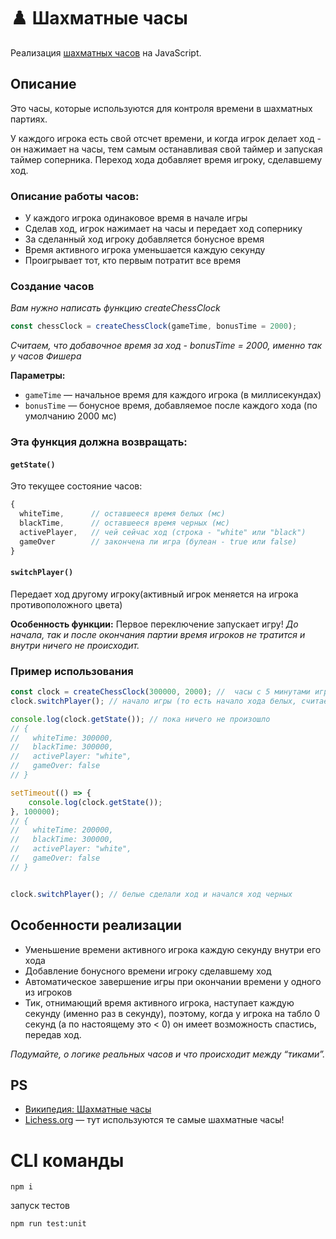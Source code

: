 # ♟️ Шахматные часы

Реализация [шахматных часов](https://ru.wikipedia.org/wiki/Шахматные_часы) на JavaScript.

## Описание

Это часы, которые используются для контроля времени в шахматных партиях. 

У каждого игрока есть свой отсчет времени, и когда игрок делает ход - он нажимает на часы, тем самым останавливая свой таймер и запуская таймер соперника. Переход хода добавляет время игроку, сделавшему ход.

### Описание работы часов:

- У каждого игрока одинаковое время в начале игры
- Сделав ход, игрок нажимает на часы и передает ход сопернику
- За сделанный ход игроку добавляется бонусное время
- Время активного игрока уменьшается каждую секунду
- Проигрывает тот, кто первым потратит все время

### Создание часов
*Вам нужно написать функцию createChessClock*

```javascript
const chessClock = createChessClock(gameTime, bonusTime = 2000);
```

*Считаем, что добавочное время за ход - bonusTime = 2000, именно так у часов Фишера*

**Параметры:**
- `gameTime` — начальное время для каждого игрока (в миллисекундах)
- `bonusTime` — бонусное время, добавляемое после каждого хода (по умолчанию 2000 мс)

### Эта функция должна возвращать:

#### `getState()`

Это текущее состояние часов:

```javascript
{
  whiteTime,      // оставшееся время белых (мс)
  blackTime,      // оставшееся время черных (мс)
  activePlayer,   // чей сейчас ход (строка - "white" или "black")
  gameOver        // закончена ли игра (булеан - true или false)
}
```

#### `switchPlayer()`

Передает ход другому игроку(активный игрок меняется на игрока противоположного цвета)

**Особенность функции:** Первое переключение запускает игру! 
*До начала, так и после окончания партии время игроков не тратится и внутри ничего не происходит.*

### Пример использования

```javascript
const clock = createChessClock(300000, 2000); //  часы с 5 минутами игры для каждого игрока и 2 секундами прибавления за ход
clock.switchPlayer(); // начало игры (то есть начало хода белых, считаем что белые всегда ходят первыми)

console.log(clock.getState()); // пока ничего не произошло
// {
//   whiteTime: 300000,
//   blackTime: 300000,
//   activePlayer: "white",
//   gameOver: false
// }

setTimeout(() => {
    console.log(clock.getState());
}, 100000);
// {
//   whiteTime: 200000,
//   blackTime: 300000,
//   activePlayer: "white",
//   gameOver: false
// }


clock.switchPlayer(); // белые сделали ход и начался ход черных
```

## Особенности реализации

-  Уменьшение времени активного игрока каждую секунду внутри его хода
-  Добавление бонусного времени игроку сделавшему ход
-  Автоматическое завершение игры при окончании времени у одного из игроков
-  Тик, отнимающий время активного игрока, наступает каждую секунду (именно раз в секунду), поэтому, когда у игрока на табло 0 секунд (а по настоящему это < 0) он имеет возможность спастись, передав ход.

*Подумайте, о логике реальных часов и что происходит между “тиками”.*

## PS

- [Википедия: Шахматные часы](https://ru.wikipedia.org/wiki/Шахматные_часы)
- [Lichess.org](https://lichess.ru) — тут используются те самые шахматные часы!



# CLI команды

```
npm i
```

запуск тестов
```
npm run test:unit
```
